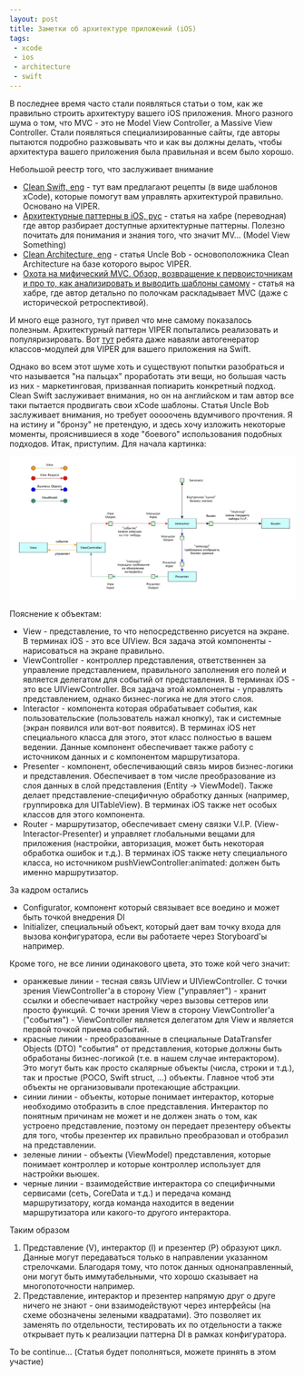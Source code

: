 ```yaml
---
layout: post
title: Заметки об архитектуре приложений (iOS)
tags:
 - xcode
 - ios
 - architecture
 - swift
---
```


В последнее время часто стали появляться статьи о том, как же правильно строить архитектуру вашего iOS приложения. Много разного шума о том, что MVC - это не Model View Controller, а Massive View Controller. Стали появляться специализированные сайты, где авторы пытаются подробно разжовывать что и как вы должны делать, чтобы архитектура вашего приложения была правильная и всем было хорошо.

Небольшой реестр того, что заслуживает внимание

 - [Clean Swift, eng](http://clean-swift.com) - тут вам предлагают рецепты (в виде шаблонов xCode), которые помогут вам управлять архитектурой правильно. Основано на VIPER.
 - [Архитектурные паттерны в iOS, рус](https://habrahabr.ru/company/badoo/blog/281162/) - статья на хабре (переводная) где автор разбирает доступные архитектурные паттерны. Полезно почитать для понимания и знания того, что значит MV... (Model View Something)
 - [Clean Architecture, eng](https://blog.8thlight.com/uncle-bob/2012/08/13/the-clean-architecture.html) - статья Uncle Bob - основоположника Clean Architecture на базе которого вырос VIPER.
 - [Охота на мифический MVC. Обзор, возвращение к первоисточникам и про то, как анализировать и выводить шаблоны самому](https://habrahabr.ru/post/321050/) - статья на хабре, где автор детально по полочкам раскладывает MVC (даже с исторической ретроспективой).

И много еще разного, тут привел что мне самому показалось полезным. Архитектурный паттерн VIPER попытались реализовать и популяризировать. Вот [тут](https://github.com/rambler-ios/Generamba) ребята даже наваяли автогенератор классов-модулей для VIPER для вашего приложения на Swift.

Однако во всем этот шуме хоть и существуют попытки разобраться и что называется "на пальцах" проработать эти вещи, но большая часть из них - маркетинговая, призванная попиарить конкретный подход. Clean Swift заслуживает внимания, но он на английском и там автор все таки пытается продвигать свои xCode шаблоны. Статья Uncle Bob заслуживает внимания, но требует ооооочень вдумчивого прочтения. Я на истину и "бронзу" не претендую, и здесь хочу изложить некоторые моменты, прояснившиеся в ходе "боевого" использования подобных подходов. Итак, приступим. Для начала картинка:

![ARCH](/media/images/iosarch/viper2.jpg)

Пояснение к объектам:

 - View - представление, то что непосредственно рисуется на экране. В терминах iOS - это все UIView. Вся задача этой компоненты - нарисоваться на экране правильно.
 - ViewController - контроллер представления, ответственнен за управление представлением, правильного заполнения его полей и является делегатом для событий от представления. В терминах iOS - это все UIViewController. Вся задача этой компоненты - управлять представлением, однако бизнес-логика не для этого слоя.
 - Interactor - компонента которая обрабатывает события, как пользовательские (пользователь нажал кнопку), так и системные (экран появился или вот-вот появится). В терминах iOS нет специального класса для этого, этот класс полностью в вашем ведении. Данные компонент обеспечивает также работу с источником данных и с компонентом маршрутизатора.
 - Presenter - компонент, обеспечивающий связь миров бизнес-логики и представления. Обеспечивает в том числе преобразование из слоя данных в слой представления (Entity -> ViewModel). Также делает представление-специфичную обработку данных (например, группировка для UITableView). В терминах iOS также нет особых классов для этого компонента.
 - Router - маршрутизатор, обеспечивает смену связки V.I.P. (View-Interactor-Presenter) и управляет глобальными вещами для приложения (настройки, авторизация, может быть некоторая обработка ошибок и т.д.). В терминах iOS также нету специального класса, но источником pushViewController:animated: должен быть именно маршрутизатор.

За кадром остались

 - Configurator, компонент который связывает все воедино и может быть точкой внедрения DI
 - Initializer, специальный объект, который дает вам точку входа для вызова конфигуратора, если вы работаете через Storyboard'ы например.

Кроме того, не все линии одинакового цвета, это тоже кой чего значит:

 - оранжевые линии - тесная связь UIView и UIViewController. С точки зрения ViewController'а в сторону View ("управляет") - хранит ссылки и обеспечивает настройку через вызовы сеттеров или просто функций. С точки зрения View в сторону ViewController'а ("события") - ViewController является делегатом для View и является первой точкой приема событий.
 - красные линии - преобразованные в специальные DataTransfer Objects (DTO) "события" от представления, которые должны быть обработаны бизнес-логикой (т.е. в нашем случае интерактором). Это могут быть как просто скалярные объекты (числа, строки и т.д.), так и простые  (POCO, Swift struct, ...) объекты. Главное чтоб эти объекты не организовывали протекающие абстракции.
 - синии линии - объекты, которые понимает интерактор, которые необходимо отобразить в слое представления. Интерактор по понятным причинам не может и не должен знать о том, как устроено представление, поэтому он передает презентеру объекты для того, чтобы презентер их правильно преобразовал и отобразил на представлении.
 - зеленые линии - объекты (ViewModel) представления, которые понимает контроллер и которые контроллер использует для настройки вьюшек.
 - черные линии - взаимодействие интерактора со специфичными сервисами (сеть, CoreData и т.д.) и передача команд маршрутизатору, когда команда находится в ведении маршрутизатора или какого-то другого интерактора.

Таким образом

 1. Представление (V), интерактор (I) и презентер (P) образуют цикл. Данные могут передаваться только в направлении указанном стрелочками. Благодаря тому, что поток данных однонаправленный, они могут быть иммутабельными, что хорошо сказывает на многопоточности например.
 2. Представление, интерактор и презентер напрямую друг о друге ничего не знают - они взаимодействуют через интерфейсы (на схеме обозначены зелеными квадратами). Это позволяет их заменять по отдельности, тестировать их по отдельности а также открывает путь к реализации паттерна DI в рамках конфигуратора.

To be continue...
(Статья будет пополняться, можете принять в этом участие)
